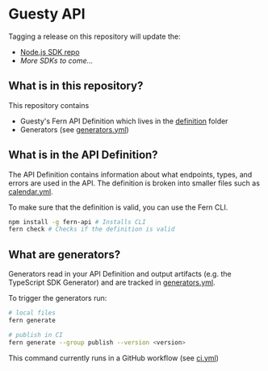 # Guesty API

Tagging a release on this repository will update the:

- [Node.js SDK repo](https://github.com/fern-guesty/guesty-node)
- _More SDKs to come..._

## What is in this repository?

This repository contains

- Guesty's Fern API Definition which lives in the [definition](./fern/api/definition/) folder
- Generators (see [generators.yml](./fern/api/generators.yml))

## What is in the API Definition?

The API Definition contains information about what endpoints, types, and errors are used in the API. The definition is broken into smaller files such as [calendar.yml](fern/api/definition/calendar.yml).

To make sure that the definition is valid, you can use the Fern CLI.

```bash
npm install -g fern-api # Installs CLI
fern check # Checks if the definition is valid
```

## What are generators?

Generators read in your API Definition and output artifacts (e.g. the TypeScript SDK Generator) and are tracked in [generators.yml](./fern/api/generators.yml).

To trigger the generators run:

```bash
# local files
fern generate

# publish in CI
fern generate --group publish --version <version>
```

This command currently runs in a GitHub workflow (see [ci.yml](.github/workflows/ci.yml#L32))
